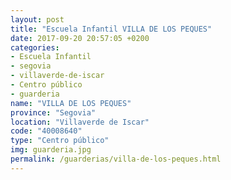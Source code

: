 ```yaml
---
layout: post
title: "Escuela Infantil VILLA DE LOS PEQUES"
date: 2017-09-20 20:57:05 +0200
categories:
- Escuela Infantil
- segovia
- villaverde-de-iscar
- Centro público
- guarderia
name: "VILLA DE LOS PEQUES"
province: "Segovia"
location: "Villaverde de Iscar"
code: "40008640"
type: "Centro público"
img: guarderia.jpg
permalink: /guarderias/villa-de-los-peques.html
---
```


